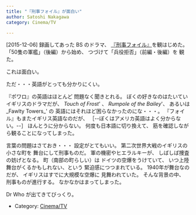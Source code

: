 ```yaml
---
title: "『刑事フォイル』が面白い"
author: Satoshi Nakagawa
category: Cinema/TV

---
```


[2015-12-06]   録画してあった
BS のドラマ、
[『刑事フォイル』](https://en.wikipedia.org/wiki/Foyle%27s_War)を観はじめた。
「50隻の軍艦」（後編）から始め、
つづけて「兵役拒否」（前編・後編）を
観た。

 これは面白い。

 ただ・・・英語がとっても分かりにくい。

 『ポワロ』の英語はほとんど
問題なく聞きとれる。
ぼくの好きなのはたいていイギリスのドラマだが、
_Touch of Frost_' 、
_Rumpole of the Bailey_'、
あるいは_Fawlty Towers_' の
英語にはそれほど困らなかったのにな・・・。
『フォイル』もまたイギリス英語なのだが、
［--ぼくはアメリカ英語はよく分からない。--］
ほんとうに分からない。
何度も日本語に切り換えて、
筋を確認しながら観ることになってしまった。

<!--more-->

 言葉の問題はさておき・・・
設定がとてもいい。
第二次世界大戦のイギリスの小さな町を
舞台にして刑事ものだ。
軍の機密やヒエラルキーが、
しばしば捜査の妨げとなる。
町（南部の町らしい）は
ドイツの空爆をうけていて、
いつ上陸舞台がくるかもしれない、という
緊迫感につつまれている。
1940年が舞台なのだが、
イギリスはすでに大規模な空爆に
見舞われていた。
そんな背景の中、
刑事ものが進行する。
なかなかはまってしまった。

 Dr Who が出てきてびっくり。

- Category: [Cinema/TV](categories.html#Cinema/TV)

